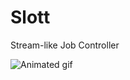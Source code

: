 # Slott 

Stream-like Job Controller

![Animated gif](../screenshot/screenshots/out2.gif?raw=true)


